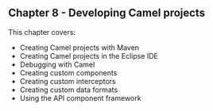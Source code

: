 Chapter 8 - Developing Camel projects
-------------------------------------------

This chapter covers:

- Creating Camel projects with Maven
- Creating Camel projects in the Eclipse IDE
- Debugging with Camel
- Creating custom components 
- Creating custom interceptors
- Creating custom data formats
- Using the API component framework
